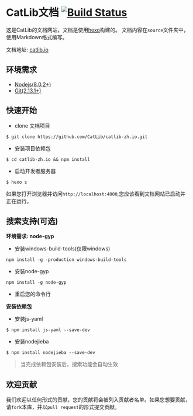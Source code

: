 # CatLib文档 [![Build Status](https://www.travis-ci.org/CatLib/catlib-zh.io.svg?branch=1.3)](https://www.travis-ci.org/CatLib/catlib-zh.io)

这是CatLib的文档网站，文档是使用[hexo](http://hexo.io/)构建的。 文档内容在`source`文件夹中，使用Markdown格式编写。

文档地址: [catlib.io](https://catlib.io)

## 环境需求

- [Nodejs(8.0.2+)](https://nodejs.org/en/)
- [Git(2.13.1+)](https://nodejs.org/en/)

## 快速开始

- clone 文档项目

```shell
$ git clone https://github.com/CatLib/catlib-zh.io.git
```

- 安装项目依赖包

```shell
$ cd catlib-zh.io && npm install
```

- 启动开发者服务器

```shell
$ hexo s
```

如果您打开浏览器并访问`http://localhost:4000`,您应该看到文档网站已启动并正在运行。

## 搜索支持(可选)

**环境需求: node-gyp**

- 安装windows-build-tools(仅限windows)

```shell
npm install -g -production windows-build-tools
```

- 安装node-gyp

```shell
npm install -g node-gyp
```

- 重启您的命令行

**安装依赖包**

- 安装js-yaml

```shell
$ npm install js-yaml --save-dev
```

- 安装nodejieba

```shell
$ npm install nodejieba --save-dev
```

> 当完成依赖包安装后，搜索功能会自动生效

## 欢迎贡献

我们欢迎以任何形式的贡献，您的贡献将会被列入贡献者名单。如果您想要贡献，请`fork`本库，并以`pull request`的形式提交贡献。
